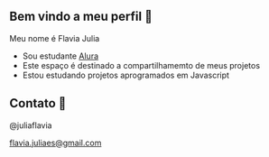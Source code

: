 ## Bem vindo a meu perfil 💙
Meu nome é Flavia Julia
- Sou estudante [Alura](https:\\www.alura.com.br)
- Este espaço é destinado a compartilhamemto de meus projetos
- Estou estudando projetos aprogramados em Javascript

## Contato 📧

@juliaflavia

flavia.juliaes@gmail.com

